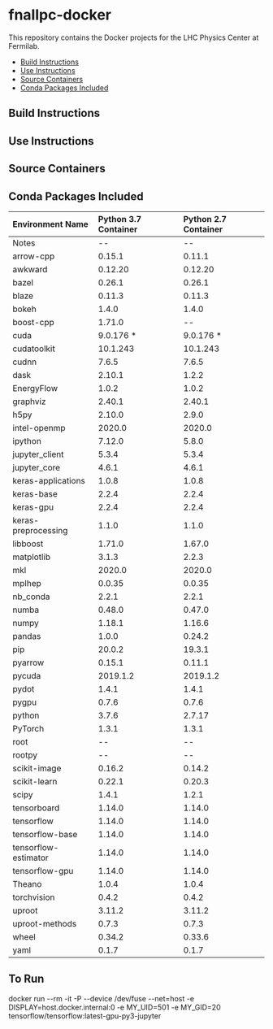 # fnallpc-docker
This repository contains the Docker projects for the LHC Physics Center at Fermilab.

<!-- MarkdownTOC levels="2,3" autolink="true" -->

- [Build Instructions](#build-instructions)
- [Use Instructions](#use-instructions)
- [Source Containers](#source-containers)
- [Conda Packages Included](#conda-packages-included)

<!-- /MarkdownTOC -->

## Build Instructions

## Use Instructions

## Source Containers

## Conda Packages Included
| Environment Name     | Python 3.7 Container      | Python 2.7 Container      |
| :------------------- | :------------------------ | :------------------------ |
| Notes                | --                        | --                        |
| arrow-cpp            | 0.15.1                    | 0.11.1                    |
| awkward              | 0.12.20                   | 0.12.20                   |
| bazel                | 0.26.1                    | 0.26.1                    |
| blaze                | 0.11.3                    | 0.11.3                    |
| bokeh                | 1.4.0                     | 1.4.0                     |
| boost-cpp            | 1.71.0                    | --                        |
| cuda                 | 9.0.176 \*                | 9.0.176 \*                |
| cudatoolkit          | 10.1.243                  | 10.1.243                  |
| cudnn                | 7.6.5                     | 7.6.5                     |
| dask                 | 2.10.1                    | 1.2.2                     |
| EnergyFlow           | 1.0.2                     | 1.0.2                     |
| graphviz             | 2.40.1                    | 2.40.1                    |
| h5py                 | 2.10.0                    | 2.9.0                     |
| intel-openmp         | 2020.0                    | 2020.0                    |
| ipython              | 7.12.0                    | 5.8.0                     |
| jupyter_client       | 5.3.4                     | 5.3.4                     |
| jupyter_core         | 4.6.1                     | 4.6.1                     |
| keras-applications   | 1.0.8                     | 1.0.8                     |
| keras-base           | 2.2.4                     | 2.2.4                     |
| keras-gpu            | 2.2.4                     | 2.2.4                     |
| keras-preprocessing  | 1.1.0                     | 1.1.0                     |
| libboost             | 1.71.0                    | 1.67.0                    |
| matplotlib           | 3.1.3                     | 2.2.3                     |
| mkl                  | 2020.0                    | 2020.0                    |
| mplhep               | 0.0.35                    | 0.0.35                    |
| nb_conda             | 2.2.1                     | 2.2.1                     |
| numba                | 0.48.0                    | 0.47.0                    |
| numpy                | 1.18.1                    | 1.16.6                    |
| pandas               | 1.0.0                     | 0.24.2                    |
| pip                  | 20.0.2                    | 19.3.1                    |
| pyarrow              | 0.15.1                    | 0.11.1                    |
| pycuda               | 2019.1.2                  | 2019.1.2                  |
| pydot                | 1.4.1                     | 1.4.1                     |
| pygpu                | 0.7.6                     | 0.7.6                     |
| python               | 3.7.6                     | 2.7.17                    |
| PyTorch              | 1.3.1                     | 1.3.1                     |
| root                 | --                        | --                        |
| rootpy               | --                        | --                        |
| scikit-image         | 0.16.2                    | 0.14.2                    |
| scikit-learn         | 0.22.1                    | 0.20.3                    |
| scipy                | 1.4.1                     | 1.2.1                     |
| tensorboard          | 1.14.0                    | 1.14.0                    |
| tensorflow           | 1.14.0                    | 1.14.0                    |
| tensorflow-base      | 1.14.0                    | 1.14.0                    |
| tensorflow-estimator | 1.14.0                    | 1.14.0                    |
| tensorflow-gpu       | 1.14.0                    | 1.14.0                    |
| Theano               | 1.0.4                     | 1.0.4                     |
| torchvision          | 0.4.2                     | 0.4.2                     |
| uproot               | 3.11.2                    | 3.11.2                    |
| uproot-methods       | 0.7.3                     | 0.7.3                     |
| wheel                | 0.34.2                    | 0.33.6                    |
| yaml                 | 0.1.7                     | 0.1.7                     |

## To Run
docker run --rm -it -P --device /dev/fuse --net=host -e DISPLAY=host.docker.internal:0 -e MY_UID=501 -e MY_GID=20 tensorflow/tensorflow:latest-gpu-py3-jupyter
